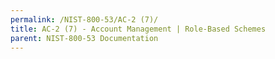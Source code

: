 ```yaml
---
permalink: /NIST-800-53/AC-2 (7)/
title: AC-2 (7) - Account Management | Role-Based Schemes
parent: NIST-800-53 Documentation
---
```

